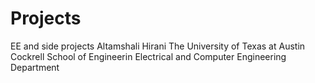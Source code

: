 # Projects
EE and side projects
Altamshali Hirani
The University of Texas at Austin
Cockrell School of Engineerin
Electrical and Computer Engineering Department

